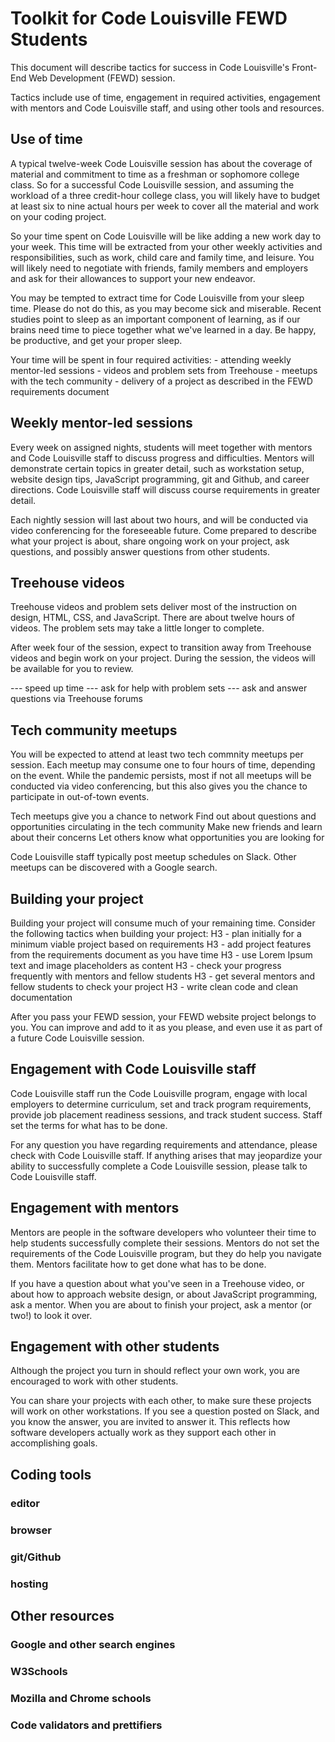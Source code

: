 
# Toolkit for Code Louisville FEWD Students

This document will describe tactics for success in Code Louisville's Front-End Web Development (FEWD) session. 

Tactics include use of time, engagement in required activities, engagement with mentors and Code Louisville staff, and using other tools and resources.

## Use of time

A typical twelve-week Code Louisville session has about the coverage of material and commitment to time as a freshman or sophomore college class. So for a successful Code Louisville session, and assuming the workload of a three credit-hour college class, you will likely have to budget at least six to nine actual hours per week to cover all the material and work on your coding project. 

So your time spent on Code Louisville will be like adding a new work day to your week. This time will be extracted from your other weekly activities and responsibilities, such as work, child care and family time, and leisure. You will likely need to negotiate with friends, family members and employers and ask for their allowances to support your new endeavor.

You may be tempted to extract time for Code Louisville from your sleep time. Please do not do this, as you may become sick and miserable. Recent studies point to sleep as an important component of learning, as if our brains need time to piece together what we've learned in a day. Be happy, be productive, and get your proper sleep.

Your time will be spent in four required activities: 
    - attending weekly mentor-led sessions
    - videos and problem sets from Treehouse
    - meetups with the tech community
    - delivery of a project as described in the FEWD requirements document

## Weekly mentor-led sessions

Every week on assigned nights, students will meet together with mentors and Code Louisville staff to discuss progress and difficulties. Mentors will demonstrate certain topics in greater detail, such as workstation setup, website design tips, JavaScript programming, git and Github, and career directions. Code Louisville staff will discuss course requirements in greater detail.

Each nightly session will last about two hours, and will be conducted via video conferencing for the foreseeable future. Come prepared to describe what your project is about, share ongoing work on your project, ask questions, and possibly answer questions from other students. 

## Treehouse videos

Treehouse videos and problem sets deliver most of the instruction on design, HTML, CSS, and JavaScript. There are about twelve hours of videos. The problem sets may take a little longer to complete.

After week four of the session, expect to transition away from Treehouse videos and begin work on your project. During the session, the videos will be available for you to review.

--- speed up time
--- ask for help with problem sets
--- ask and answer questions via Treehouse forums

## Tech community meetups

You will be expected to attend at least two tech commnity meetups per session. Each meetup may consume one to four hours of time, depending on the event. While the pandemic persists, most if not all meetups will be conducted via video conferencing, but this also gives you the chance to participate in out-of-town events.

Tech meetups give you a  chance to network
Find out about questions and opportunities circulating in the tech community
Make new friends and learn about their concerns
Let others know what opportunities you are looking for

Code Louisville staff typically post meetup schedules on Slack. Other meetups can be discovered with a Google search.

## Building your project

Building your project will consume much of your remaining time. Consider the following tactics when building your project:
    H3 - plan initially for a minimum viable project based on requirements
    H3 - add project features from the requirements document as you have time
    H3 - use Lorem Ipsum text and image placeholders as content
    H3 - check your progress frequently with mentors and fellow students
    H3 - get several mentors and fellow students to check your project
    H3 - write clean code and clean documentation
    
After you pass your FEWD session, your FEWD website project belongs to you. You can improve and add to it as you please, and even use it as part of a future Code Louisville session. 

## Engagement with Code Louisville staff

Code Louisville staff run the Code Louisville program, engage with local employers to determine curriculum, set and track program requirements, provide job placement readiness sessions, and track student success. Staff set the terms for what has to be done. 

For any question you have regarding requirements and attendance, please check with Code Louisville staff. If anything arises that may jeopardize your ability to successfully complete a Code Louisville session, please talk to Code Louisville staff.

## Engagement with mentors

Mentors are people in the software developers who volunteer their time to help students successfully complete their sessions. Mentors do not set the requirements of the Code Louisville program, but they do help you navigate them. Mentors facilitate how to get done what has to be done.

If you have a question about what you've seen in a Treehouse video, or about how to approach website design, or about JavaScript programming, ask a mentor. When you are about to finish your project, ask a mentor (or two!) to look it over. 

## Engagement with other students

Although the project you turn in should reflect your own work, you are encouraged to work with other students. 

You can share your projects with each other, to make sure these projects will work on other workstations. If you see a question posted on Slack, and you know the answer, you are invited to answer it. This reflects how software developers actually work as they support each other in accomplishing goals.

## Coding tools

### editor

### browser

### git/Github

### hosting

## Other resources

### Google and other search engines

### W3Schools

### Mozilla and Chrome schools

### Code validators and prettifiers
